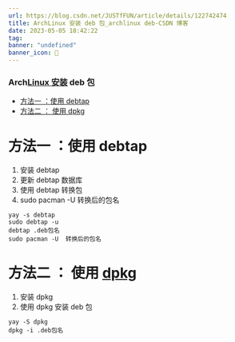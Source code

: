```yaml
---
url: https://blog.csdn.net/JUSTfFUN/article/details/122742474
title: ArchLinux 安装 deb 包_archlinux deb-CSDN 博客
date: 2023-05-05 18:42:22
tag: 
banner: "undefined"
banner_icon: 🔖
---
```

### Arch[Linux 安装](https://so.csdn.net/so/search?q=Linux%E5%AE%89%E8%A3%85&spm=1001.2101.3001.7020) deb 包

*   [方法一 ：使用 debtap](#_debtap_2)
*   [方法二 ： 使用 dpkg](#__dpkg_16)

# 方法一 ：使用 debtap

1.  安装 debtap
2.  更新 debtap 数据库
3.  使用 debtap 转换包
4.  sudo pacman -U 转换后的包名

```
yay -s debtap
sudo debtap -u
debtap .deb包名
sudo pacman -U 	转换后的包名

```

# 方法二 ： 使用 [dpkg](https://so.csdn.net/so/search?q=dpkg&spm=1001.2101.3001.7020)

1.  安装 dpkg
2.  使用 dpkg 安装 deb 包

```
yay -S dpkg
dpkg -i .deb包名

```